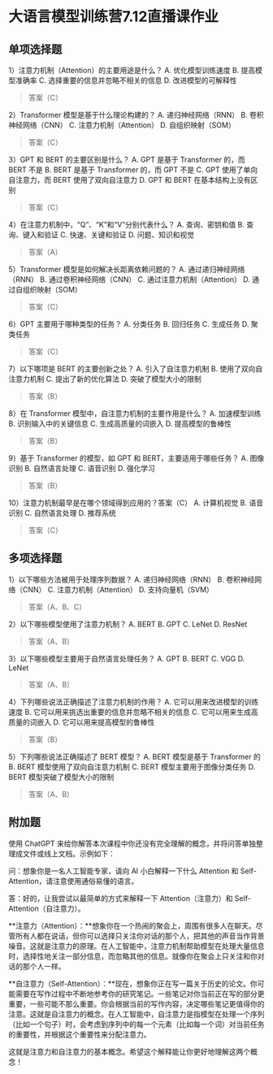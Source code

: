 # 大语言模型训练营7.12直播课作业

## 单项选择题

1）注意力机制（Attention）的主要用途是什么？
A. 优化模型训练速度
B. 提高模型准确率
C. 选择重要的信息并忽略不相关的信息
D. 改进模型的可解释性

> 答案（C）

2）Transformer 模型是基于什么理论构建的？
A. 递归神经网络（RNN）
B. 卷积神经网络（CNN）
C. 注意力机制（Attention）
D. 自组织映射（SOM）

> 答案（C）

3）GPT 和 BERT 的主要区别是什么？
A. GPT 是基于 Transformer 的，而 BERT 不是
B. BERT 是基于 Transformer 的，而 GPT 不是
C. GPT 使用了单向自注意力，而 BERT 使用了双向自注意力
D. GPT 和 BERT 在基本结构上没有区别

> 答案（C）

4）在注意力机制中，“Q”、“K”和“V”分别代表什么？
A. 查询、密钥和值
B. 查询、键入和验证
C. 快速、关键和验证
D. 问题、知识和视觉

> 答案（A）

5）Transformer 模型是如何解决长距离依赖问题的？
A. 通过递归神经网络（RNN）
B. 通过卷积神经网络（CNN）
C. 通过注意力机制（Attention）
D. 通过自组织映射（SOM）

> 答案（C）

6）GPT 主要用于哪种类型的任务？
A. 分类任务
B. 回归任务
C. 生成任务
D. 聚类任务

> 答案（C）

7）以下哪项是 BERT 的主要创新之处？
A. 引入了自注意力机制
B. 使用了双向自注意力机制
C. 提出了新的优化算法
D. 突破了模型大小的限制

> 答案（B）

8）在 Transformer 模型中，自注意力机制的主要作用是什么？
A. 加速模型训练
B. 识别输入中的关键信息
C. 生成高质量的词嵌入
D. 提高模型的鲁棒性

> 答案（B）

9）基于 Transformer 的模型，如 GPT 和 BERT，主要适用于哪些任务？
A. 图像识别
B. 自然语言处理
C. 语音识别
D. 强化学习

> 答案（B）

10）注意力机制最早是在哪个领域得到应用的？答案（C）
A. 计算机视觉
B. 语音识别
C. 自然语言处理
D. 推荐系统

> 答案（C）

## 多项选择题

1）以下哪些方法被用于处理序列数据？
A. 递归神经网络（RNN）
B. 卷积神经网络（CNN）
C. 注意力机制（Attention）
D. 支持向量机（SVM）

> 答案（A、B、C）

2）以下哪些模型使用了注意力机制？
A. BERT
B. GPT
C. LeNet
D. ResNet

> 答案（A、B）

3）以下哪些模型主要用于自然语言处理任务？
A. GPT
B. BERT
C. VGG
D. LeNet

> 答案（A、B）

4）下列哪些说法正确描述了注意力机制的作用？
A. 它可以用来改进模型的训练速度
B. 它可以用来挑选出重要的信息并忽略不相关的信息
C. 它可以用来生成高质量的词嵌入
D. 它可以用来提高模型的鲁棒性

> 答案（B）

5）下列哪些说法正确描述了 BERT 模型？
A. BERT 模型是基于 Transformer 的
B. BERT 模型使用了双向自注意力机制
C. BERT 模型主要用于图像分类任务
D. BERT 模型突破了模型大小的限制

> 答案（A、B）

## 附加题

使用 ChatGPT 来给你解答本次课程中你还没有完全理解的概念，并将问答单独整理成文件或线上文档。示例如下：

问：想象你是一名人工智能专家，请向 AI 小白解释一下什么 Attention 和 Self-Attention，请注意使用通俗易懂的语言。

答：好的，让我尝试以最简单的方式来解释一下 Attention（注意力）和 Self-Attention（自注意力）。

**注意力（Attention）：**想象你在一个热闹的聚会上，周围有很多人在聊天。尽管所有人都在说话，但你可以选择只关注你对话的那个人，把其他的声音当作背景噪音。这就是注意力的原理。在人工智能中，注意力机制帮助模型在处理大量信息时，选择性地关注一部分信息，而忽略其他的信息。就像你在聚会上只关注和你对话的那个人一样。

**自注意力（Self-Attention）：**现在，想象你正在写一篇关于历史的论文。你可能需要在写作过程中不断地参考你的研究笔记。一些笔记对你当前正在写的部分更重要，一些可能不那么重要。你会根据当前的写作内容，决定哪些笔记更值得你的注意。这就是自注意力的概念。在人工智能中，自注意力是指模型在处理一个序列（比如一个句子）时，会考虑到序列中的每一个元素（比如每一个词）对当前任务的重要性，并根据这个重要性来分配注意力。

这就是注意力和自注意力的基本概念。希望这个解释能让你更好地理解这两个概念！
